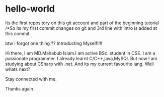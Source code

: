 # hello-world
Its the first repository on this git account and part of the beginning tutorial
/*So its my first commit changes on git and 3rd line with intro is added at this commit.

btw i forgot one thing ?? Introducting Myself!!!!

Hi there,
I am MD.Mahabub Islam.I am active BSc. student in CSE. I am a passionate programmer. I already learnt C/C++,java,MySQl. But now I am studying about CSharp with .net. And its my 
current favourite lang. Well whats next? 

Stay connected with me.

Thanks again.
